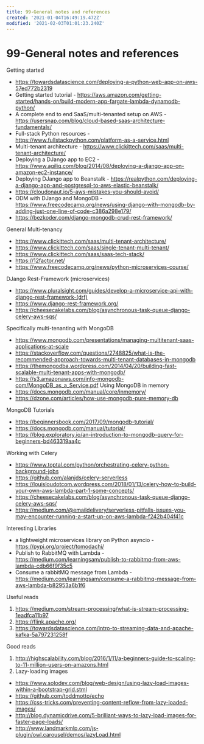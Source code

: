 ```yaml
---
title: 99-General notes and references
created: '2021-01-04T16:49:19.472Z'
modified: '2021-02-03T01:01:23.240Z'
---
```


# 99-General notes and references

Getting started
* https://towardsdatascience.com/deploying-a-python-web-app-on-aws-57ed772b2319
* Getting started tutorial - https://aws.amazon.com/getting-started/hands-on/build-modern-app-fargate-lambda-dynamodb-python/
* A complete end to end SaaS/multi-tenanted setup on AWS - https://usersnap.com/blog/cloud-based-saas-architecture-fundamentals/
* Full-stack Python resources - https://www.fullstackpython.com/platform-as-a-service.html
* Multi-tenant architecture - https://www.clickittech.com/saas/multi-tenant-architecture/
* Deploying a DJango app to EC2 - https://www.agiliq.com/blog/2014/08/deploying-a-django-app-on-amazon-ec2-instance/
* Deploying DJango app to Beanstalk - https://realpython.com/deploying-a-django-app-and-postgresql-to-aws-elastic-beanstalk/
* https://cloudonaut.io/5-aws-mistakes-you-should-avoid/
* ODM with DJango and MongoDB - https://www.freecodecamp.org/news/using-django-with-mongodb-by-adding-just-one-line-of-code-c386a298e179/
* https://bezkoder.com/django-mongodb-crud-rest-framework/

General Multi-tenancy
* https://www.clickittech.com/saas/multi-tenant-architecture/
* https://www.clickittech.com/saas/single-tenant-multi-tenant/
* https://www.clickittech.com/saas/saas-tech-stack/
* https://12factor.net/
* https://www.freecodecamp.org/news/python-microservices-course/

DJango Rest-Framework (microservices)
* https://www.pluralsight.com/guides/develop-a-microservice-api-with-django-rest-framework-(drf)
* https://www.django-rest-framework.org/
* https://cheesecakelabs.com/blog/asynchronous-task-queue-django-celery-aws-sqs/

Specifically multi-tenanting with MongoDB
* https://www.mongodb.com/presentations/managing-multitenant-saas-applications-at-scale
* https://stackoverflow.com/questions/2748825/what-is-the-recommended-approach-towards-multi-tenant-databases-in-mongodb
* https://themongodba.wordpress.com/2014/04/20/building-fast-scalable-multi-tenant-apps-with-mongodb/
* https://s3.amazonaws.com/info-mongodb-com/MongoDB_as_a_Service.pdf
Using MongoDB in memory
* https://docs.mongodb.com/manual/core/inmemory/
* https://dzone.com/articles/how-use-mongodb-pure-memory-db

MongoDB Tutorials
* https://beginnersbook.com/2017/09/mongodb-tutorial/
* https://docs.mongodb.com/manual/tutorial/
* https://blog.exploratory.io/an-introduction-to-mongodb-query-for-beginners-bd463319aa4c

Working with Celery
* https://www.toptal.com/python/orchestrating-celery-python-background-jobs
* https://github.com/alanjds/celery-serverless
* https://louisloudotcom.wordpress.com/2018/01/13/celery-how-to-build-your-own-aws-lambda-part-1-some-concepts/
* https://cheesecakelabs.com/blog/asynchronous-task-queue-django-celery-aws-sqs/
* https://medium.com/@emaildelivery/serverless-pitfalls-issues-you-may-encounter-running-a-start-up-on-aws-lambda-f242b404f41c

Interesting Libraries
* a lightweight microservices library on Python asyncio - https://pypi.org/project/tomodachi/
* Publish to RabbitMQ with Lambda - https://medium.com/learningsam/publish-to-rabbitmq-from-aws-lambda-cdb66f9f35c5
* Consume a rabbitMQ message from Lambda - https://medium.com/learningsam/consume-a-rabbitmq-message-from-aws-lambda-b82953a6b1f6

Useful reads
1. https://medium.com/stream-processing/what-is-stream-processing-1eadfca11b97
2. https://flink.apache.org/
3. https://towardsdatascience.com/intro-to-streaming-data-and-apache-kafka-5a797231258f

Good reads
1. http://highscalability.com/blog/2016/1/11/a-beginners-guide-to-scaling-to-11-million-users-on-amazons.html
2. Lazy-loading images
* https://www.solodev.com/blog/web-design/using-lazy-load-images-within-a-bootstrap-grid.stml
* https://github.com/toddmotto/echo
* https://css-tricks.com/preventing-content-reflow-from-lazy-loaded-images/
* http://blog.dynamicdrive.com/5-brilliant-ways-to-lazy-load-images-for-faster-page-loads/
* http://www.landmarkmlp.com/js-plugin/owl.carousel/demos/lazyLoad.html 




